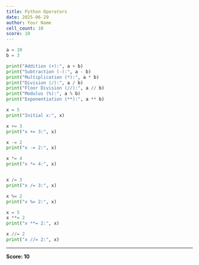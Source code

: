 ```yaml
---
title: Python Operators
date: 2025-06-29
author: Your Name
cell_count: 10
score: 10
---
```


```python
a = 10
b = 3
```


```python
print("Addition (+):", a + b)
print("Subtraction (-):", a - b)
print("Multiplication (*):", a * b)
print("Division (/):", a / b)
print("Floor Division (//):", a // b)
print("Modulus (%):", a % b)
print("Exponentiation (**):", a ** b)
```


```python
x = 5
print("Initial x:", x)
```


```python
x += 3
print("x += 3:", x)
```


```python
x -= 2
print("x -= 2:", x)
```


```python
x *= 4
print("x *= 4:", x)
```


```python

x /= 3
print("x /= 3:", x)
```


```python
x %= 2
print("x %= 2:", x)
```


```python
x = 5
x **= 2
print("x **= 2:", x)
```


```python
x //= 2
print("x //= 2:", x)
```


---
**Score: 10**